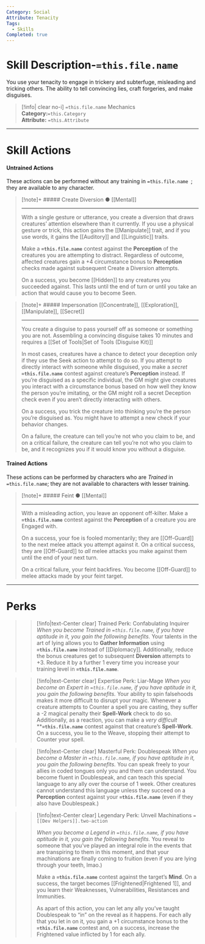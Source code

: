 ```yaml
---
Category: Social
Attribute: Tenacity
Tags:
  - Skills
Completed: true
---
```

# Skill Description-`=this.file.name`
You use your tenacity to engage in trickery and subterfuge, misleading and tricking others. The ability to tell convincing lies, craft forgeries, and make disguises.

>[!info| clear no-i] `=this.file.name` Mechanics
>**Category:**`=this.Category`   
>**Attribute:** `=this.Attribute`
- - -
# Skill Actions
#### Untrained Actions
These actions can be performed without any training in `=this.file.name `; they are available to any character. 
> [!note]+ ##### Create Diversion ●
> [[Mental]]
>- - -
> With a single gesture or utterance, you create a diversion that draws creatures’ attention elsewhere than it currently. If you use a physical gesture or trick, this action gains the [[Manipulate]] trait, and if you use words, it gains the [[Auditory]] and [[Linguistic]] traits. 
> 
> Make a **`=this.file.name`** contest against the **Perception** of the creatures you are attempting to distract. Regardless of outcome, affected creatures gain a +4 circumstance bonus to **Perception** checks made against subsequent Create a Diversion attempts. 
> 
> On a success, you become [[Hidden]] to any creatures you succeeded against. This lasts until the end of turn or until you take an action that would cause you to become Seen. 

> [!note]+ ##### Impersonation
> [[Concentrate]], [[Exploration]], [[Manipulate]], [[Secret]]
>- - -
>  You create a disguise to pass yourself off as someone or something you are not. Assembling a convincing disguise takes 10 minutes and requires a [[Set of Tools\|Set of Tools (Disguise Kit)]]
>  
>  In most cases, creatures have a chance to detect your deception only if they use the Seek action to attempt to do so. If you attempt to directly interact with someone while disguised, you make a *secret* **`=this.file.name`** contest against creature’s **Perception** instead. If you’re disguised as a specific individual, the GM might give creatures you interact with a circumstance bonus based on how well they know the person you’re imitating, or the GM might roll a secret Deception check even if you aren’t directly interacting with others.
>  
>  On a success, you trick the creature into thinking you’re the person you’re disguised as. You might have to attempt a new check if your behavior changes.
>  
>  On a failure, the creature can tell you’re not who you claim to be, and on a critical failure, the creature can tell you’re not who you claim to be, and it recognizes you if it would know you without a disguise.

#### Trained Actions
These actions can be performed by characters who are *Trained* in `=this.file.name`; they are not available to characters with lesser training.

> [!note]+ ##### Feint ●
> [[Mental]]
>- - -
>With a misleading action, you leave an opponent off-kilter. Make a **`=this.file.name`** contest against the **Perception** of a creature you are Engaged with.
>
>On a success, your foe is fooled momentarily; they are [[Off-Guard]] to the next melee attack you attempt against it. On a critical success, they are [[Off-Guard]] to *all* melee attacks you make against them until the end of your next turn.
>
>On a critical failure, your feint backfires. You become [[Off-Guard]] to melee attacks made by your feint target.

- - -
# Perks
>> [!info|text-Center clear] Trained Perk: Confabulating Inquirer
>> *When you become Trained in `=this.file.name`, if you have aptitude in it, you gain the following benefits.*
>> Your talents in the art of lying allows you to **Gather Information** using **`=this.file.name`** instead of [[Diplomacy]]. Additionally, reduce the bonus creatures get to subsequent **Diversion** attempts to +3. Reduce it by a further 1 every time you increase your training level in **`=this.file.name`**.

>> [!info|text-Center clear] Expertise Perk: Liar-Mage 
>> *When you become an Expert in `=this.file.name`, if you have aptitude in it, you gain the following benefits.*
>> Your ability to spin falsehoods makes it more difficult to disrupt your magic. Whenever a creature attempts to Counter a spell you are casting, they suffer a -2 magical penalty their **Spell-Work** check to do so. Additionally, as a reaction, you can make a *very difficult* ****`=this.file.name`** contest against that creature’s **Spell-Work**. On a success, you lie to the Weave, stopping their attempt to Counter your spell. 

>> [!info|text-Center clear] Masterful Perk: Doublespeak
>> *When you become a Master in `=this.file.name`, if you have aptitude in it, you gain the following benefits.*
>> You can speak freely to your allies in coded tongues only you and them can understand. You become fluent in Doublespeak, and can teach this special language to any ally over the course of 1 week. Other creatures cannot understand this language unless they succeed on a **Perception** contest against your **`=this.file.name`** (even if they also have Doublespeak.) 

>> [!info|text-Center clear] Legendary Perk: Unveil Machinations `=[[Dev Helpers]].two-action`
>> 
>> *When you become a Legend in `=this.file.name`, if you have aptitude in it, you gain the following benefits.*
>> You reveal to someone that you’ve played an integral role in the events that are transpiring to them in this moment, and that your machinations are finally coming to fruition (even if you are lying through your teeth, lmao.)  
>> 
>> Make a **`=this.file.name`** contest against the target’s **Mind**. On a success, the target becomes [[Frightened\|Frightened 1]], and you learn their Weaknesses, Vulnerabilities, Resistances and Immunities. 
>> 
>> As apart of this action, you can let any ally you’ve taught Doublespeak to “in” on the reveal as it happens. For each ally that you let in on it, you gain a +1 circumstance bonus to the **`=this.file.name`** contest and, on a success, increase the Frightened value inflicted by 1 for each ally.